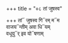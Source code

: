 +++
title = "०८ तां जुषस्व"

+++
तां᳓ जुषस्व गि᳓रम् म᳓म  
वाजय᳓न्तीम् अवा धि᳓यम्  
वधूयु᳓र् इव यो᳓षणाम्